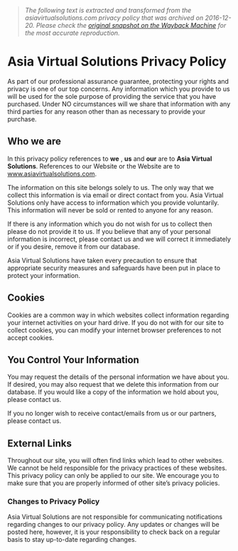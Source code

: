 > *The following text is extracted and transformed from the asiavirtualsolutions.com privacy policy that was archived on 2016-12-20. Please check the [original snapshot on the Wayback Machine](https://web.archive.org/web/20161220175135id_/http%3A//asiavirtualsolutions.com/privacy-policy) for the most accurate reproduction.*

# Asia Virtual Solutions Privacy Policy

As part of our professional assurance guarantee, protecting your rights and privacy is one of our top concerns. Any information which you provide to us will be used for the sole purpose of providing the service that you have purchased. Under NO circumstances will we share that information with any third parties for any reason other than as necessary to provide your purchase.

## Who we are

In this privacy policy references to **we** , **us** and **our** are to **Asia Virtual Solutions**. References to our Website or the Website are to www.asiavirtualsolutions.com.

The information on this site belongs solely to us. The only way that we collect this information is via email or direct contact from you. Asia Virtual Solutions only have access to information which you provide voluntarily. This information will never be sold or rented to anyone for any reason.

If there is any information which you do not wish for us to collect then please do not provide it to us. If you believe that any of your personal information is incorrect, please contact us and we will correct it immediately or if you desire, remove it from our database.

Asia Virtual Solutions have taken every precaution to ensure that appropriate security measures and safeguards have been put in place to protect your information.

## Cookies

Cookies are a common way in which websites collect information regarding your internet activities on your hard drive. If you do not with for our site to collect cookies, you can modify your internet browser preferences to not accept cookies.

## You Control Your Information

You may request the details of the personal information we have about you. If desired, you may also request that we delete this information from our database. If you would like a copy of the information we hold about you, please contact us.

If you no longer wish to receive contact/emails from us or our partners, please contact us.

## External Links

Throughout our site, you will often find links which lead to other websites. We cannot be held responsible for the privacy practices of these websites. This privacy policy can only be applied to our site. We encourage you to make sure that you are properly informed of other site’s privacy policies.

### Changes to Privacy Policy

Asia Virtual Solutions are not responsible for communicating notifications regarding changes to our privacy policy. Any updates or changes will be posted here, however, it is your responsibility to check back on a regular basis to stay up-to-date regarding changes.
